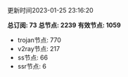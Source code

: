 更新时间2023-01-25 23:16:20

**总订阅: 73**
**总节点: 2239**
**有效节点: 1059**
- trojan节点: 770
- v2ray节点: 217
- ss节点: 66
- ssr节点: 6
